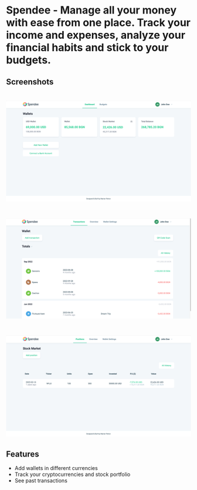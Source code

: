 # Spendee - Manage all your money with ease from one place. Track your income and expenses, analyze your financial habits and stick to your budgets.


## Screenshots

# ![Spendee HomePage](homepage.png)
# ![Spendee Fiat Wallet](wallet.png)
# ![Spendee Stock Wallet](stock.png)

## Features

- Add wallets in different currencies
- Track your cryptocurrencies and stock portfolio
- See past transactions

